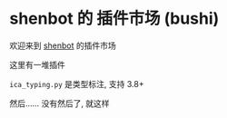 # shenbot 的 插件市场 (bushi)

欢迎来到 [shenbot](https://github.com/shenjackyuanjie/icalingua-bridge-bot) 的插件市场

这里有一堆插件

`ica_typing.py` 是类型标注, 支持 3.8+

然后…… 没有然后了, 就这样
